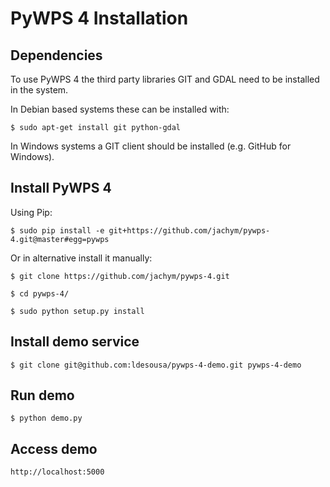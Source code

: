 PyWPS 4 Installation
====================

Dependencies
------------

To use PyWPS 4 the third party libraries GIT and GDAL need to be installed in the system.

In Debian based systems these can be installed with:

    $ sudo apt-get install git python-gdal
    
In Windows systems a GIT client should be installed (e.g. GitHub for Windows).
    
Install PyWPS 4
----------------

Using Pip: 

	$ sudo pip install -e git+https://github.com/jachym/pywps-4.git@master#egg=pywps

Or in alternative install it manually:

    $ git clone https://github.com/jachym/pywps-4.git
    
    $ cd pywps-4/
    
    $ sudo python setup.py install

Install demo service
--------------------

	$ git clone git@github.com:ldesousa/pywps-4-demo.git pywps-4-demo
	

Run demo
--------

	$ python demo.py
	
Access demo
-----------

	http://localhost:5000